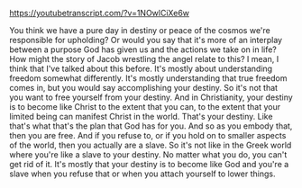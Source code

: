 https://youtubetranscript.com/?v=1NOwlCiXe6w

 You think we have a pure day in destiny or peace of the cosmos we're responsible for upholding? Or would you say that it's more of an interplay between a purpose God has given us and the actions we take on in life? How might the story of Jacob wrestling the angel relate to this? I mean, I think that I've talked about this before. It's mostly about understanding freedom somewhat differently. It's mostly understanding that true freedom comes in, but you would say accomplishing your destiny. So it's not that you want to free yourself from your destiny. And in Christianity, your destiny is to become like Christ to the extent that you can, to the extent that your limited being can manifest Christ in the world. That's your destiny. Like that's what that's the plan that God has for you. And so as you embody that, then you are free. And if you refuse to, or if you hold on to smaller aspects of the world, then you actually are a slave. So it's not like in the Greek world where you're like a slave to your destiny. No matter what you do, you can't get rid of it. It's mostly that your destiny is to become like God and you're a slave when you refuse that or when you attach yourself to lower things.